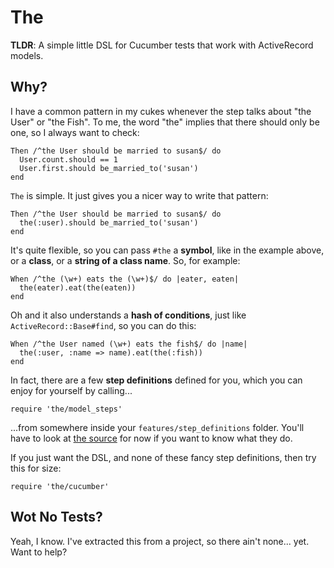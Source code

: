 # The

**TLDR**: A simple little DSL for Cucumber tests that work with ActiveRecord models.

## Why?

I have a common pattern in my cukes whenever the step talks about "the User" or "the Fish". To me, the word "the" implies that there should only be one, so I always want to check:

    Then /^the User should be married to susan$/ do
      User.count.should == 1
      User.first.should be_married_to('susan')
    end

`The` is simple. It just gives you a nicer way to write that pattern:

    Then /^the User should be married to susan$/ do
      the(:user).should be_married_to('susan')
    end

It's quite flexible, so you can pass `#the` a **symbol**, like in the example above, or a **class**, or a **string of a class name**. So, for example:

    When /^the (\w+) eats the (\w+)$/ do |eater, eaten|
      the(eater).eat(the(eaten))
    end

Oh and it also understands a **hash of conditions**, just like `ActiveRecord::Base#find`, so you can do this:

    When /^the User named (\w+) eats the fish$/ do |name|
      the(:user, :name => name).eat(the(:fish))
    end

In fact, there are a few **step definitions** defined for you, which you can enjoy for yourself by calling...

    require 'the/model_steps'

...from somewhere inside your `features/step_definitions` folder. You'll have to look at [the source](http://github.com/mattwynne/the/blob/master/lib/the/model_steps.rb) for now if you want to know what they do.

If you just want the DSL, and none of these fancy step definitions, then try this for size:

    require 'the/cucumber'

## Wot No Tests?

Yeah, I know. I've extracted this from a project, so there ain't none... yet. Want to help?
